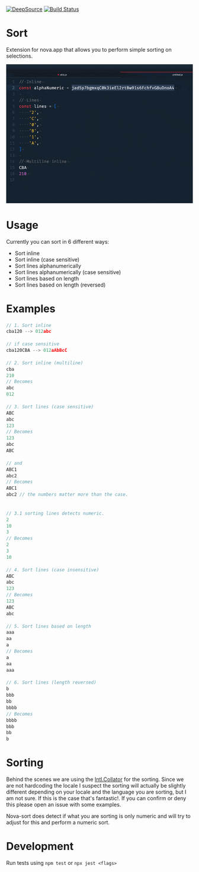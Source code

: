 [![DeepSource](https://deepsource.io/gh/chrisdl/nova-sort.svg/?label=active+issues&show_trend=true)](https://deepsource.io/gh/chrisdl/nova-sort/?ref=repository-badge)
[![Build Status](https://travis-ci.com/chrisdl/nova-sort.svg?branch=master)](https://travis-ci.com/chrisdl/nova-sort)

# Sort

Extension for nova.app that allows you to perform simple sorting on selections.

![usage](https://raw.githubusercontent.com/chrisdl/nova-sort/master/usage.gif)

# Usage

Currently you can sort in 6 different ways:

  - Sort inline
  - Sort inline (case sensitive)
  - Sort lines alphanumerically
  - Sort lines alphanumerically (case sensitive)
  - Sort lines based on length
  - Sort lines based on length (reversed)

# Examples

```js
// 1. Sort inline
cba120 --> 012abc

// if case sensitive
cba120CBA --> 012aAbBcC

// 2. Sort inline (multiline)
cba
210
// Becomes
abc
012

// 3. Sort lines (case sensitive)
ABC
abc
123
// Becomes
123
abc
ABC

// and
ABC1
abc2
// Becomes
ABC1
abc2 // the numbers matter more than the case.


// 3.1 sorting lines detects numeric.
2
10
3
// Becomes
2
3
10

// 4. Sort lines (case insensitive)
ABC
abc
123
// Becomes
123
ABC
abc

// 5. Sort lines based on length
aaa
aa
a
// Becomes
a
aa
aaa

// 6. Sort lines (length reversed)
b
bbb
bb
bbbb
// Becomes
bbbb
bbb
bb
b
```

# Sorting

Behind the scenes we are using the [Intl.Collator](https://developer.mozilla.org/en-US/docs/Web/JavaScript/Reference/Global_Objects/Intl/Collator) for the sorting. Since we are not hardcoding the locale I suspect the sorting will actually be slightly different depending on your locale and the language you are sorting, but I am not sure. If this is the case that's fantastic!. If you can confirm or deny this please open an issue with some examples.

Nova-sort does detect if what you are sorting is only numeric and will try to adjust for this and perform a numeric sort.


# Development

Run tests using `npm test` or `npx jest <flags>`
